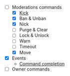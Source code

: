 
- [ ] Moderations commands
  - [X] [Kick](https://docs.disnake.dev/en/latest/api.html?highlight=kick#disnake.Member.kick)
  - [X] Ban & Unban
  - [X] Nick
  - [ ] Purge & Clear
  - [ ] Lock & Unlock
  - [ ] Warn
  - [ ] Timeout
  - [X] Move
- [X] Events
  - [Command completion](https://docs.disnake.dev/en/latest/ext/commands/api.html?highlight=completion#disnake.disnake.ext.commands.on_command_completion)
- [ ] Owner commands